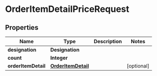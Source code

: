 

# OrderItemDetailPriceRequest


## Properties

| Name | Type | Description | Notes |
|------------ | ------------- | ------------- | -------------|
|**designation** | **Designation** |  |  |
|**count** | **Integer** |  |  |
|**orderItemDetail** | [**OrderItemDetail**](OrderItemDetail.md) |  |  [optional] |



